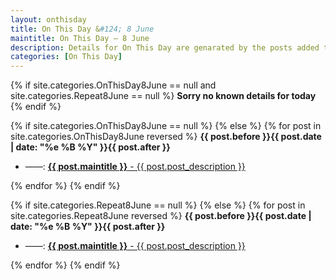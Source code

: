 ```yaml
---
layout: onthisday
title: On This Day &#124; 8 June
maintitle: On This Day — 8 June
description: Details for On This Day are genarated by the posts added to the website so the content is subject to changes/updates over time.
categories: [On This Day]
---
```


{% if site.categories.OnThisDay8June == null and site.categories.Repeat8June == null %}
<strong>Sorry no known details for today</strong>
{% endif %}

{% if site.categories.OnThisDay8June == null %}
{% else %}
{% for post in site.categories.OnThisDay8June reversed %}
<strong>{{ post.before }}{{ post.date | date: "%e %B %Y" }}{{ post.after }}</strong>
<ul>
<li> ——: <a class="{{ post.class }}" href="{{ post.url }}"><strong>{{ post.maintitle }}</strong> - {{ post.post_description }}</a></li>
</ul>
{% endfor %}
{% endif %}

{% if site.categories.Repeat8June == null %}
{% else %}
{% for post in site.categories.Repeat8June reversed %}
<strong>{{ post.before }}{{ post.date | date: "%e %B %Y" }}{{ post.after }}</strong>
<ul>
<li> ——: <a class="{{ post.class }}" href="{{ post.url }}"><strong>{{ post.maintitle }}</strong> - {{ post.post_description }}</a></li>
</ul>
{% endfor %}
{% endif %}
